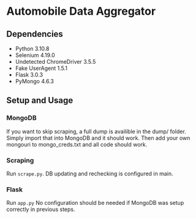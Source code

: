 # Automobile Data Aggregator

## Dependencies
- Python 3.10.8
- Selenium 4.19.0
- Undetected ChromeDriver 3.5.5
- Fake UserAgent 1.5.1
- Flask 3.0.3
- PyMongo 4.6.3


## Setup and Usage
### MongoDB
If you want to skip scraping, a full dump is availible in the dump/ folder. Simply import that into MongoDB and it should work. Then add your own mongouri to mongo_creds.txt and all code should work.

### Scraping
Run `scrape.py`. DB updating and rechecking is configured in main.

### Flask
Run `app.py` No configuration should be needed if MongoDB was setup correctly in previous steps.


